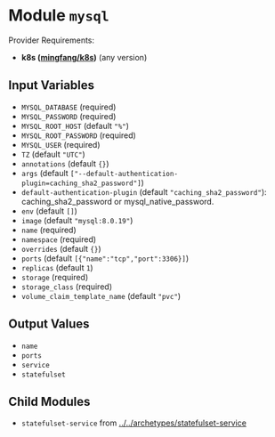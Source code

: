 
# Module `mysql`

Provider Requirements:
* **k8s ([mingfang/k8s](https://registry.terraform.io/providers/mingfang/k8s/latest))** (any version)

## Input Variables
* `MYSQL_DATABASE` (required)
* `MYSQL_PASSWORD` (required)
* `MYSQL_ROOT_HOST` (default `"%"`)
* `MYSQL_ROOT_PASSWORD` (required)
* `MYSQL_USER` (required)
* `TZ` (default `"UTC"`)
* `annotations` (default `{}`)
* `args` (default `["--default-authentication-plugin=caching_sha2_password"]`)
* `default-authentication-plugin` (default `"caching_sha2_password"`): caching_sha2_password or mysql_native_password.
* `env` (default `[]`)
* `image` (default `"mysql:8.0.19"`)
* `name` (required)
* `namespace` (required)
* `overrides` (default `{}`)
* `ports` (default `[{"name":"tcp","port":3306}]`)
* `replicas` (default `1`)
* `storage` (required)
* `storage_class` (required)
* `volume_claim_template_name` (default `"pvc"`)

## Output Values
* `name`
* `ports`
* `service`
* `statefulset`

## Child Modules
* `statefulset-service` from [../../archetypes/statefulset-service](../../archetypes/statefulset-service)

